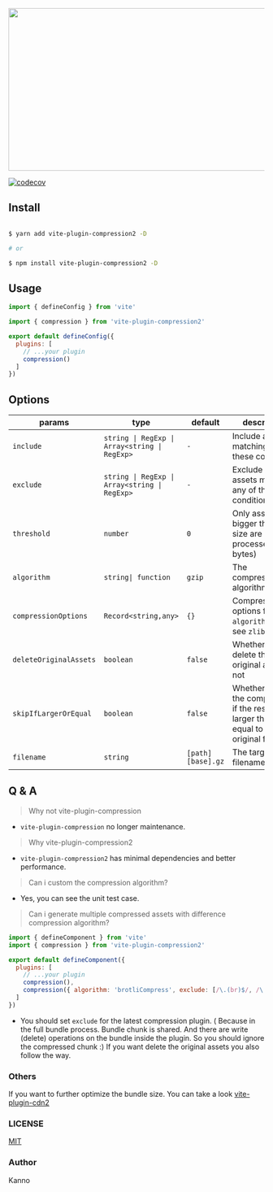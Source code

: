 <p align="center">
<img src="https://socialify.git.ci/nonzzz/vite-plugin-compression/image?description=1&font=KoHo&language=1&logo=https%3A%2F%2Fcamo.githubusercontent.com%2F61e102d7c605ff91efedb9d7e47c1c4a07cef59d3e1da202fd74f4772122ca4e%2F68747470733a2f2f766974656a732e6465762f6c6f676f2e737667&name=1&pattern=Solid&theme=Auto" width="640" height="320" />
</p>

[![codecov](https://codecov.io/gh/nonzzz/vite-plugin-compression/branch/master/graph/badge.svg?token=NG4475OP6B)](https://codecov.io/gh/nonzzz/vite-compression-plugin)

## Install

```bash

$ yarn add vite-plugin-compression2 -D

# or

$ npm install vite-plugin-compression2 -D

```

## Usage

```js
import { defineConfig } from 'vite'

import { compression } from 'vite-plugin-compression2'

export default defineConfig({
  plugins: [
    // ...your plugin
    compression()
  ]
})
```

## Options

| params                 | type                                          | default           | description                                                    |
| ---------------------- | --------------------------------------------- | ----------------- | -------------------------------------------------------------- |
| `include`              | `string \| RegExp \| Array<string \| RegExp>` | `-`               | Include all assets matching any of these conditions.           |
| `exclude`              | `string \| RegExp \| Array<string \| RegExp>` | `-`               | Exclude all assets matching any of these conditions.           |
| `threshold`            | `number`                                      | `0`               | Only assets bigger than this size are processed (in bytes)     |
| `algorithm`            | `string\| function`                           | `gzip`            | The compression algorithm                                      |
| `compressionOptions`   | `Record<string,any>`                          | `{}`              | Compression options for `algorithm`(details see `zlib module`) |
| `deleteOriginalAssets` | `boolean`                                     | `false`           | Whether to delete the original assets or not                   |
| `skipIfLargerOrEqual`  | `boolean`                                     | `false`            | Whether to skip the compression if the result is larger than or equal to the original file |
| `filename`             | `string`                                      | `[path][base].gz` | The target asset filename                                      |

## Q & A

> Why not vite-plugin-compression

- `vite-plugin-compression` no longer maintenance.

> Why vite-plugin-compression2

- `vite-plugin-compression2` has minimal dependencies and better performance.

> Can i custom the compression algorithm?

- Yes, you can see the unit test case.

> Can i generate multiple compressed assets with difference compression algorithm?

```js
import { defineComponent } from 'vite'
import { compression } from 'vite-plugin-compression2'

export default defineComponent({
  plugins: [
    // ...your plugin
    compression(),
    compression({ algorithm: 'brotliCompress', exclude: [/\.(br)$/, /\.(gz)$/], deleteOriginalAssets: true })
  ]
})
```

- You should set `exclude` for the latest compression plugin. ( Because in the full bundle process. Bundle chunk is shared. And
  there are write (delete) operations on the bundle inside the plugin. So you should ignore the compressed chunk :) If you want delete
  the original assets you also follow the way.


### Others

If you want to further optimize the bundle size. You can take a look [vite-plugin-cdn2](https://github.com/nonzzz/vite-plugin-cdn)

### LICENSE

[MIT](./LICENSE)

### Author

Kanno

